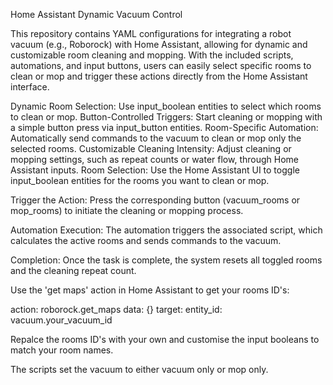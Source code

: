 Home Assistant Dynamic Vacuum Control

This repository contains YAML configurations for integrating a robot vacuum (e.g., Roborock) with Home Assistant, allowing for dynamic and customizable room cleaning and mopping. With the included scripts, automations, and input buttons, users can easily select specific rooms to clean or mop and trigger these actions directly from the Home Assistant interface.

Dynamic Room Selection:
Use input_boolean entities to select which rooms to clean or mop.
Button-Controlled Triggers:
Start cleaning or mopping with a simple button press via input_button entities.
Room-Specific Automation:
Automatically send commands to the vacuum to clean or mop only the selected rooms.
Customizable Cleaning Intensity:
Adjust cleaning or mopping settings, such as repeat counts or water flow, through Home Assistant inputs.
Room Selection:
Use the Home Assistant UI to toggle input_boolean entities for the rooms you want to clean or mop.

Trigger the Action:
Press the corresponding button (vacuum_rooms or mop_rooms) to initiate the cleaning or mopping process.

Automation Execution:
The automation triggers the associated script, which calculates the active rooms and sends commands to the vacuum.

Completion:
Once the task is complete, the system resets all toggled rooms and the cleaning repeat count.

Use the 'get maps' action in Home Assistant to get your rooms ID's:

  action: roborock.get_maps
data: {}
target:
  entity_id: vacuum.your_vacuum_id

Repalce the rooms ID's with your own and customise the input booleans to match your room names. 

The scripts set the vacuum to either vacuum only or mop only. 
